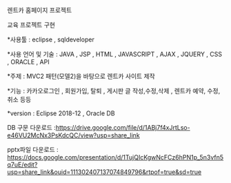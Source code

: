  렌트카 홈페이지 프로젝트  
 
 교육 프로젝트 구현

*사용툴 : eclipse , sqldeveloper

*사용 언어 및 기술 : JAVA , JSP , HTML , JAVASCRIPT , AJAX , JQUERY , CSS , ORACLE , API

*주제 : MVC2 패턴(모델2)을 바탕으로 렌트카 사이트 제작

*기능 : 카카오로그인 , 회원가입, 탈퇴 , 게시판 글 작성,수정,삭제 , 렌트카 예약, 수정, 취소 등등

*version : Eclipse 2018-12 , Oracle DB

DB 구문 다운로드 :https://drive.google.com/file/d/1ABj7f4xJrtLso-e46VU2McNx3PsKdcQC/view?usp=share_link

pptx파일 다운로드 : https://docs.google.com/presentation/d/1TujQIcKgwNcFCz6hPN1p_5n3vfn5q7uE/edit?usp=share_link&ouid=111302407137074849796&rtpof=true&sd=true

